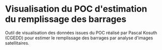 # Visualisation du POC d'estimation du remplissage des barrages
Outil de visualisation des données issues du POC réalisé par Pascal Kosuth (CGEDD) pour estimer
le remplissage des barrages par analyse d'images satellitaires.
